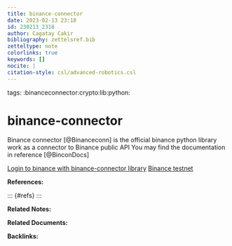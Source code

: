```yaml
---
title: binance-connector
date: 2023-02-13 23:18
id: 230213_2318
author: Cagatay Cakir
bibliography: zettelsref.bib
zetteltype: note
colorlinks: true
keywords: []
nocite: |
citation-style: csl/advanced-robotics.csl
---
```


tags: :binanceconnector:crypto:lib:python:

# binance-connector 

Binance connector [@Binanceconn] is the official binance python library work as a connector to Binance public API
You may find the documentation in reference [@BinconDocs]

[Login to binance with binance-connector library](230213_2323.md)
[Binance testnet](230214_0011.md)


**References:**

::: {#refs}
:::

**Related Notes:**


**Related Documents:**


**Backlinks:**
